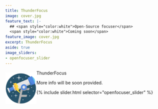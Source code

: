 ```yaml
---
title: ThunderFocus
image: cover.jpg
feature_text: |-
  ## <span style="color:white">Open-Source focuser</span>
  <span style="color:white">Coming soon</span>
feature_image: cover.jpg
excerpt: ThunderFocus
aside: true
image_sliders:
- openfocuser_slider
---
```


<img align="left" width="100" src="/projects/ThunderFocus/logo.png" style="position: relative; top: 8px; margin-bottom: 8px;" alt="ThunderFocus logo"> ThunderFocus

More info will be soon provided.

{% include slider.html selector="openfocuser_slider" %}

